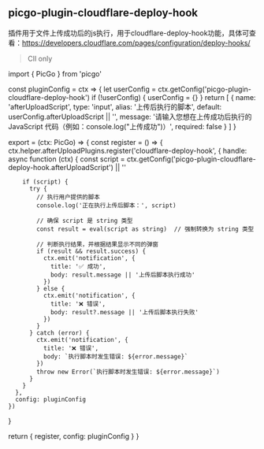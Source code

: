 ## picgo-plugin-cloudflare-deploy-hook

插件用于文件上传成功后的js执行，用于cloudflare-deploy-hook功能，具体可查看：https://developers.cloudflare.com/pages/configuration/deploy-hooks/
> ClI only


import { PicGo } from 'picgo'

const pluginConfig = ctx => {
  let userConfig = ctx.getConfig('picgo-plugin-cloudflare-deploy-hook')
  if (!userConfig) {
    userConfig = {}
  }
  return [
    {
      name: 'afterUploadScript',
      type: 'input',
      alias: '上传后执行的脚本',
      default: userConfig.afterUploadScript || '',
      message: '请输入您想在上传成功后执行的 JavaScript 代码（例如：console.log("上传成功")）',
      required: false
    }
  ]
}

export = (ctx: PicGo) => {
  const register = () => {
    ctx.helper.afterUploadPlugins.register('cloudflare-deploy-hook', {
      handle: async function (ctx) {
        const script = ctx.getConfig('picgo-plugin-cloudflare-deploy-hook.afterUploadScript') || ''

        if (script) {
          try {
            // 执行用户提供的脚本
            console.log('正在执行上传后脚本：', script)

            // 确保 script 是 string 类型
            const result = eval(script as string)  // 强制转换为 string 类型

            // 判断执行结果，并根据结果显示不同的弹窗
            if (result && result.success) {
              ctx.emit('notification', {
                title: '✅ 成功',
                body: result.message || '上传后脚本执行成功'
              })
            } else {
              ctx.emit('notification', {
                title: '❌ 错误',
                body: result?.message || '上传后脚本执行失败'
              })
            }
          } catch (error) {
            ctx.emit('notification', {
              title: '❌ 错误',
              body: `执行脚本时发生错误: ${error.message}`
            })
            throw new Error(`执行脚本时发生错误: ${error.message}`)
          }
        }
      },
      config: pluginConfig
    })
  }

  return {
    register,
    config: pluginConfig
  }
}
